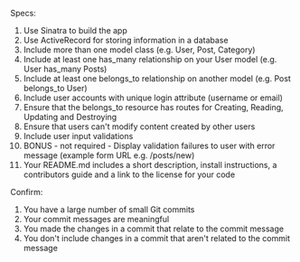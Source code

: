 Specs:

1.  Use Sinatra to build the app
2.  Use ActiveRecord for storing information in a database
3.  Include more than one model class (e.g. User, Post, Category)
4.  Include at least one has_many relationship on your User model (e.g. User has_many Posts)
5.  Include at least one belongs_to relationship on another model (e.g. Post belongs_to User)
6.  Include user accounts with unique login attribute (username or email)
7.  Ensure that the belongs_to resource has routes for Creating, Reading, Updating and Destroying
8.  Ensure that users can't modify content created by other users
9.  Include user input validations
10. BONUS - not required - Display validation failures to user with error message (example form URL e.g. /posts/new)
11. Your README.md includes a short description, install instructions, a contributors guide and a link to the license for your code


Confirm:

1.  You have a large number of small Git commits
2.  Your commit messages are meaningful
3.  You made the changes in a commit that relate to the commit message
4.  You don't include changes in a commit that aren't related to the commit message